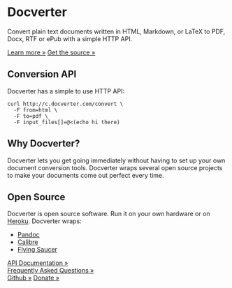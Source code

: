 <!-- --- title: Convert Plain-text Documents to PDF, Docx, and ePub with Docverter -->

<div class="hero-unit">
  <h1>Docverter</h1>
  <p>Convert plain text documents written in HTML, Markdown, or LaTeX to PDF, Docx, RTF or ePub with a simple HTTP API.</p>
  <p>
    <a class="btn btn-primary btn-large" href="/learn.html">Learn more &raquo;</a>
    <a class="btn btn-large btn-success" href="https://github.com/docverter/docverter">Get the source &raquo;</a>
  </p>
</div>
<div class="row">
  <div class="span4">
    <h2>Conversion API</h2>
    <p>Docverter has a simple to use HTTP API:
<code><pre>curl http://c.docverter.com/convert \
  -F from=html \
  -F to=pdf \
  -F input_files[]=@&lt;(echo hi there)
</code></pre>
    </p>
  </div>
  <div class="span4">
    <h2>Why Docverter?</h2>
    <p>Docverter lets you get going immediately without having to set up your own document conversion tools. Docverter wraps several open source projects to make your documents come out perfect every time.</p>
  </div>
  <div class="span4">
    <h2>Open Source</h2>
    <p>
      Docverter is open source software. Run it on your own hardware or on <a href="http://www.heroku.com">Heroku</a>. Docverter wraps:
<ul>
  <li><a href="http://johnmacfarlane.net/pandoc/">Pandoc</a></li>
  <li><a href="http://calibre-ebook.com/">Calibre</a></li>
  <li><a href="http://code.google.com/p/flying-saucer/">Flying Saucer</a></li>
</ul>
    </p>
  </div>
</div>
<div class="row">
  <div class="span4">
    <div class="button"><a class="btn" href="/api">API Documentation &raquo;</a></div>
  </div>
  <div class="span4">
    <div class="button"><a class="btn" href="/learn">Frequently Asked Questions &raquo;</a></div>
  </div>
  <div class="span4">
    <div class="button">
      <a class="btn btn-success" href="https://github.com/docverter/docverter">Github &raquo;</a>
      <a class="btn btn-primary" href="https://docverter-donate.herokuapp.com/donate">Donate &raquo;</a>
  </div>
</div>
